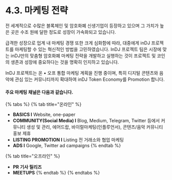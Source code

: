 # 4.3. 마케팅 전략

전 세계적으로 수많은 블록체인 및 암호화폐 신생기업이 등장하고 있으며 그 가치가 높은 곳은 수조 원에 달한 정도로 성장이 가속화되고 있습니다.&#x20;

급격한 성장으로 업계 내 마케팅 경쟁 또한 크게 심화함에 따라, 대중에게 inDJ 프로젝트를 마케팅할 수 있는 혁신적인 방법을 고민하였습니다. InDJ 프로젝트 팀은 시장에 맞는 inDJ만의 맞춤형 암호화폐 마케팅 전략을 개발하고 실행하는 것이 프로젝트 및 코인의 생존과 성장에 중요하다는 것을 명확히 인지하고 있습니다.&#x20;

InDJ 프로젝트는 온 • 오프 통합 마케팅 계획을 진행 중이며, 특히 디지털 콘텐츠와 음악에 관심 있는 커뮤니티까지 확대하여 inDJ Token Economy를 Promotion 합니다.&#x20;

#### 주요 마케팅 채널은 다음과 같습니다.

{% tabs %}
{% tab title="온라인" %}
* **BASICS l** Website, one-paper
* **COMMUNITY(Social Media) l** Blog, Medium, Telegram, Twitter 등에서 커뮤니티 생성 및 관리, 에어드랍, 바이럴마케팅(인플루언서), 콘텐츠/음악 커뮤니티 홍보 제휴
* **LISTING PROMOTION l** Listing 전 거래소와 협업 마케팅
* **ADS l** Google, Twitter ad campaigns&#x20;
{% endtab %}

{% tab title="오프라인" %}
* **PR 기사 릴리즈**
* **MEETUPS**
{% endtab %}
{% endtabs %}
